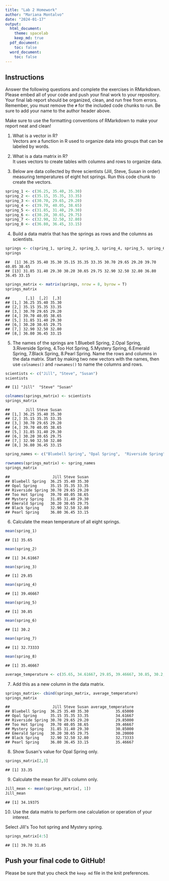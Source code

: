 ```yaml
---
title: "Lab 2 Homework"
author: "Mariana Montalvo"
date: "2024-01-17"
output:
  html_document: 
    theme: spacelab
    keep_md: true
  pdf_document:
    toc: false
  word_document:
    toc: false
---
```


## Instructions
Answer the following questions and complete the exercises in RMarkdown. Please embed all of your code and push your final work to your repository. Your final lab report should be organized, clean, and run free from errors. Remember, you must remove the `#` for the included code chunks to run. Be sure to add your name to the author header above.  

Make sure to use the formatting conventions of RMarkdown to make your report neat and clean!  

1. What is a vector in R?  
Vectors are a function in R used to organize data into groups that can be labeled by words.

2. What is a data matrix in R?  
It uses vectors to create tables with columns and rows to organize data.

3. Below are data collected by three scientists (Jill, Steve, Susan in order) measuring temperatures of eight hot springs. Run this code chunk to create the vectors.  

```r
spring_1 <- c(36.25, 35.40, 35.30)
spring_2 <- c(35.15, 35.35, 33.35)
spring_3 <- c(30.70, 29.65, 29.20)
spring_4 <- c(39.70, 40.05, 38.65)
spring_5 <- c(31.85, 31.40, 29.30)
spring_6 <- c(30.20, 30.65, 29.75)
spring_7 <- c(32.90, 32.50, 32.80)
spring_8 <- c(36.80, 36.45, 33.15)
```

4. Build a data matrix that has the springs as rows and the columns as scientists.  


```r
springs <- c(spring_1, spring_2, spring_3, spring_4, spring_5, spring_6, spring_7, spring_8)
springs
```

```
##  [1] 36.25 35.40 35.30 35.15 35.35 33.35 30.70 29.65 29.20 39.70 40.05 38.65
## [13] 31.85 31.40 29.30 30.20 30.65 29.75 32.90 32.50 32.80 36.80 36.45 33.15
```

```r
springs_matrix <- matrix(springs, nrow = 8, byrow = T)
springs_matrix
```

```
##       [,1]  [,2]  [,3]
## [1,] 36.25 35.40 35.30
## [2,] 35.15 35.35 33.35
## [3,] 30.70 29.65 29.20
## [4,] 39.70 40.05 38.65
## [5,] 31.85 31.40 29.30
## [6,] 30.20 30.65 29.75
## [7,] 32.90 32.50 32.80
## [8,] 36.80 36.45 33.15
```

5. The names of the springs are 1.Bluebell Spring, 2.Opal Spring, 3.Riverside Spring, 4.Too Hot Spring, 5.Mystery Spring, 6.Emerald Spring, 7.Black Spring, 8.Pearl Spring. Name the rows and columns in the data matrix. Start by making two new vectors with the names, then use `colnames()` and `rownames()` to name the columns and rows.


```r
scientists <- c("Jill", "Steve", "Susan")
scientists
```

```
## [1] "Jill"  "Steve" "Susan"
```


```r
colnames(springs_matrix) <- scientists
springs_matrix
```

```
##       Jill Steve Susan
## [1,] 36.25 35.40 35.30
## [2,] 35.15 35.35 33.35
## [3,] 30.70 29.65 29.20
## [4,] 39.70 40.05 38.65
## [5,] 31.85 31.40 29.30
## [6,] 30.20 30.65 29.75
## [7,] 32.90 32.50 32.80
## [8,] 36.80 36.45 33.15
```


```r
spring_names <- c("Bluebell Spring", "Opal Spring",  "Riverside Spring", "Too Hot Spring", "Mystery Spring", "Emerald Spring", "Black Spring", "Pearl Spring")
```


```r
rownames(springs_matrix) <- spring_names
springs_matrix
```

```
##                   Jill Steve Susan
## Bluebell Spring  36.25 35.40 35.30
## Opal Spring      35.15 35.35 33.35
## Riverside Spring 30.70 29.65 29.20
## Too Hot Spring   39.70 40.05 38.65
## Mystery Spring   31.85 31.40 29.30
## Emerald Spring   30.20 30.65 29.75
## Black Spring     32.90 32.50 32.80
## Pearl Spring     36.80 36.45 33.15
```

6. Calculate the mean temperature of all eight springs.


```r
mean(spring_1)
```

```
## [1] 35.65
```

```r
mean(spring_2)
```

```
## [1] 34.61667
```

```r
mean(spring_3)
```

```
## [1] 29.85
```

```r
mean(spring_4)
```

```
## [1] 39.46667
```

```r
mean(spring_5)
```

```
## [1] 30.85
```

```r
mean(spring_6)
```

```
## [1] 30.2
```

```r
mean(spring_7)
```

```
## [1] 32.73333
```

```r
mean(spring_8)
```

```
## [1] 35.46667
```

```r
average_temperature <- c(35.65, 34.61667, 29.85, 39.46667, 30.85, 30.2, 32.73333, 35.46667)
```

7. Add this as a new column in the data matrix.  


```r
springs_matrix<- cbind(springs_matrix, average_temperature)
springs_matrix
```

```
##                   Jill Steve Susan average_temperature
## Bluebell Spring  36.25 35.40 35.30            35.65000
## Opal Spring      35.15 35.35 33.35            34.61667
## Riverside Spring 30.70 29.65 29.20            29.85000
## Too Hot Spring   39.70 40.05 38.65            39.46667
## Mystery Spring   31.85 31.40 29.30            30.85000
## Emerald Spring   30.20 30.65 29.75            30.20000
## Black Spring     32.90 32.50 32.80            32.73333
## Pearl Spring     36.80 36.45 33.15            35.46667
```

8. Show Susan's value for Opal Spring only.


```r
springs_matrix[2,3]
```

```
## [1] 33.35
```


9. Calculate the mean for Jill's column only.  


```r
Jill_mean <- mean(springs_matrix[, 1])
Jill_mean
```

```
## [1] 34.19375
```


10. Use the data matrix to perform one calculation or operation of your interest.

Select Jill's Too hot spring and Mystery spring. 


```r
springs_matrix[4:5]
```

```
## [1] 39.70 31.85
```


## Push your final code to GitHub!
Please be sure that you check the `keep md` file in the knit preferences.  

